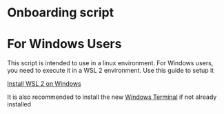# Onboarding script

# For Windows Users

This script is intended to use in a linux environment. For Windows users, you need to execute it in a WSL 2 environment. Use this guide to setup it

[Install WSL 2 on Windows](https://learn.microsoft.com/it-it/windows/wsl/install-manual)

It is also recommended to install the new [Windows Terminal](https://learn.microsoft.com/it-it/windows/terminal/install) if not already installed

